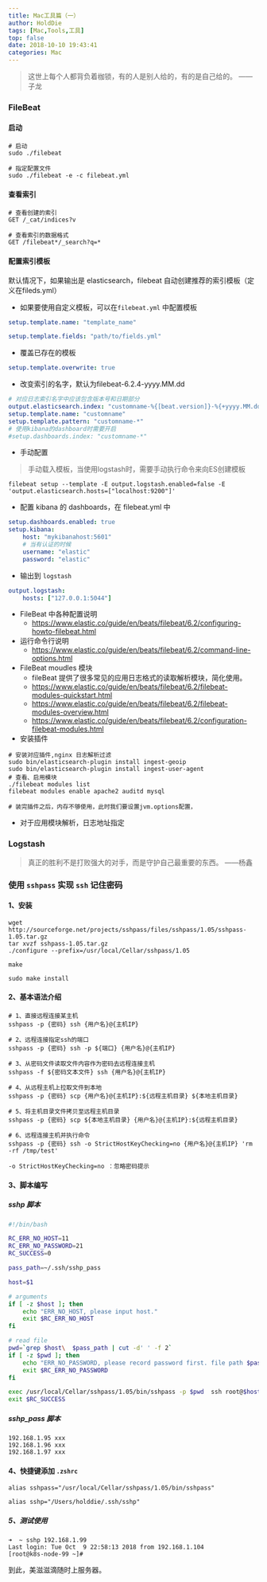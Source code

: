 ```yaml
---
title: Mac工具篇（一）
author: HoldDie
tags: [Mac,Tools,工具]
top: false
date: 2018-10-10 19:43:41
categories: Mac
---
```




> 这世上每个人都背负着枷锁，有的人是别人给的，有的是自己给的。 ——子龙

### FileBeat

#### 启动

```shell
# 启动
sudo ./filebeat

# 指定配置文件
sudo ./filebeat -e -c filebeat.yml
```

#### 查看索引

```http
# 查看创建的索引
GET /_cat/indices?v

# 查看索引的数据格式
GET /filebeat*/_search?q=*
```

#### 配置索引模板

默认情况下，如果输出是 elasticsearch，filebeat 自动创建推荐的索引模板（定义在fileds.yml）

- 如果要使用自定义模板，可以在`filebeat.yml` 中配置模板

```yaml
setup.template.name: "template_name"

setup.template.fields: "path/to/fields.yml"
```

- 覆盖已存在的模板

```yaml
setup.template.overwrite: true
```

- 改变索引的名字，默认为filebeat-6.2.4-yyyy.MM.dd

```yaml
# 对应日志索引名字中应该包含版本号和日期部分
output.elasticsearch.index: "customname-%{[beat.version]}-%{+yyyy.MM.dd}"
setup.template.name: "customname"
setup.template.pattern: "customname-*"
# 使用kibana的dashboard时需要开启
#setup.dashboards.index: "customname-*"
```

- 手动配置

> 手动载入模板，当使用logstash时，需要手动执行命令来向ES创建模板

```shell
filebeat setup --template -E output.logstash.enabled=false -E 'output.elasticsearch.hosts=["localhost:9200"]'
```

- 配置 kibana 的 dashboards，在 filebeat.yml 中

```yaml
setup.dashboards.enabled: true
setup.kibana:
    host: "mykibanahost:5601"
    # 当有认证的时候
    username: "elastic"
    password: "elastic"
```

- 输出到 `logstash`

```yaml
output.logstash:
    hosts: ["127.0.0.1:5044"]
```

- FileBeat 中各种配置说明
  - https://www.elastic.co/guide/en/beats/filebeat/6.2/configuring-howto-filebeat.html
- 运行命令行说明
  - https://www.elastic.co/guide/en/beats/filebeat/6.2/command-line-options.html
- FileBeat moudles 模块
  - fileBeat 提供了很多常见的应用日志格式的读取解析模块，简化使用。
  - https://www.elastic.co/guide/en/beats/filebeat/6.2/filebeat-modules-quickstart.html
  - https://www.elastic.co/guide/en/beats/filebeat/6.2/filebeat-modules-overview.html
  - https://www.elastic.co/guide/en/beats/filebeat/6.2/configuration-filebeat-modules.html
- 安装插件

```shell
# 安装对应插件,nginx 日志解析过滤
sudo bin/elasticsearch-plugin install ingest-geoip
sudo bin/elasticsearch-plugin install ingest-user-agent
# 查看、启用模块
./filebeat modules list
filebeat modules enable apache2 auditd mysql

# 装完插件之后，内存不够使用，此时我们要设置jvm.options配置，
```

- 对于应用模块解析，日志地址指定

### Logstash

> 真正的胜利不是打败强大的对手，而是守护自己最重要的东西。 ——杨鑫

### 使用 `sshpass` 实现 `ssh` 记住密码

#### 1、安装

```shell
wget http://sourceforge.net/projects/sshpass/files/sshpass/1.05/sshpass-1.05.tar.gz  
tar xvzf sshpass-1.05.tar.gz  
./configure --prefix=/usr/local/Cellar/sshpass/1.05  

make  

sudo make install  
```

#### 2、基本语法介绍

```shell
# 1、直接远程连接某主机
sshpass -p {密码} ssh {用户名}@{主机IP}

# 2、远程连接指定ssh的端口
sshpass -p {密码} ssh -p ${端口} {用户名}@{主机IP} 

# 3、从密码文件读取文件内容作为密码去远程连接主机
sshpass -f ${密码文本文件} ssh {用户名}@{主机IP} 

# 4、从远程主机上拉取文件到本地
sshpass -p {密码} scp {用户名}@{主机IP}:${远程主机目录} ${本地主机目录}

# 5、将主机目录文件拷贝至远程主机目录
sshpass -p {密码} scp ${本地主机目录} {用户名}@{主机IP}:${远程主机目录}

# 6、远程连接主机并执行命令
sshpass -p {密码} ssh -o StrictHostKeyChecking=no {用户名}@{主机IP} 'rm -rf /tmp/test'

-o StrictHostKeyChecking=no ：忽略密码提示
```

#### 3、脚本编写

##### sshp 脚本

```bash
#!/bin/bash  

RC_ERR_NO_HOST=11  
RC_ERR_NO_PASSWORD=21  
RC_SUCCESS=0  

pass_path=~/.ssh/sshp_pass  

host=$1  

# arguments   
if [ -z $host ]; then  
    echo "ERR_NO_HOST, please input host."  
    exit $RC_ERR_NO_HOST    
fi  

# read file  
pwd=`grep $host\  $pass_path | cut -d' ' -f 2`  
if [ -z $pwd ]; then  
    echo "ERR_NO_PASSWORD, please record password first. file path $pass_path"  
    exit $RC_ERR_NO_PASSWORD  
fi  

exec /usr/local/Cellar/sshpass/1.05/bin/sshpass -p $pwd  ssh root@$host -p22  
exit $RC_SUCCESS 
```

##### sshp_pass 脚本

```shell
192.168.1.95 xxx
192.168.1.96 xxx
192.168.1.97 xxx
```

#### 4、快捷键添加 `.zshrc`

```shell
alias sshpass="/usr/local/Cellar/sshpass/1.05/bin/sshpass"

alias sshp="/Users/holddie/.ssh/sshp"
```

##### 5、测试使用

```shell
➜  ~ sshp 192.168.1.99
Last login: Tue Oct  9 22:58:13 2018 from 192.168.1.104
[root@k8s-node-99 ~]#
```

到此，美滋滋滴随时上服务器。